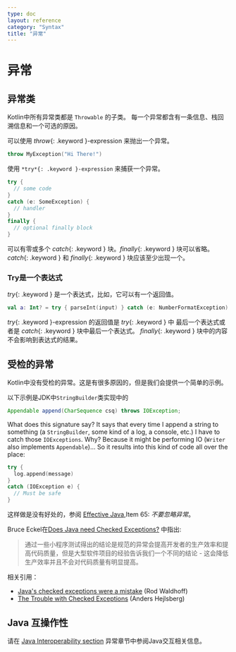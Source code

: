 ```yaml
---
type: doc
layout: reference
category: "Syntax"
title: "异常"
---
```


# 异常

## 异常类

Kotlin中所有异常类都是 `Throwable` 的子类。
每一个异常都含有一条信息、栈回溯信息和一个可选的原因。

可以使用 *throw*{: .keyword }-expression 来抛出一个异常。

``` kotlin
throw MyException("Hi There!")
```

使用 `*try*{: .keyword }-expression` 来捕获一个异常。

``` kotlin
try {
  // some code
}
catch (e: SomeException) {
  // handler
}
finally {
  // optional finally block
}
```

可以有零或多个 *catch*{: .keyword } 块。*finally*{: .keyword } 块可以省略。
*catch*{: .keyword } 和 *finally*{: .keyword } 块应该至少出现一个。

### Try是一个表达式

*try*{: .keyword } 是一个表达式，比如，它可以有一个返回值。

``` kotlin
val a: Int? = try { parseInt(input) } catch (e: NumberFormatException) { null }
```

*try*{: .keyword }-expression 的返回值是 *try*{: .keyword } 中
最后一个表达式或者是 *catch*{: .keyword } 块中最后一个表达式。
*finally*{: .keyword } 块中的内容不会影响到表达式的结果。

## 受检的异常

Kotlin中没有受检的异常。这是有很多原因的，但是我们会提供一个简单的示例。

以下示例是JDK中`StringBuilder`类实现中的

``` java
Appendable append(CharSequence csq) throws IOException;
```

What does this signature say? It says that every time I append a string to something (a `StringBuilder`, some kind of a log, a console, etc.)
I have to catch those `IOExceptions`. Why? Because it might be performing IO (`Writer` also implements `Appendable`)...
So it results into this kind of code all over the place:

``` kotlin
try {
  log.append(message)
}
catch (IOException e) {
  // Must be safe
}
```

这样做是没有好处的，参阅 [Effective Java](http://www.oracle.com/technetwork/java/effectivejava-136174.html),Item 65: *不要忽略异常*。

Bruce Eckel在[Does Java need Checked Exceptions?](http://www.mindview.net/Etc/Discussions/CheckedExceptions) 中指出:

> 通过一些小程序测试得出的结论是规范的异常会提高开发者的生产效率和提高代码质量，但是大型软件项目的经验告诉我们一个不同的结论 - 这会降低生产效率并且不会对代码质量有明显提高。

相关引用：

* [Java's checked exceptions were a mistake](http://radio-weblogs.com/0122027/stories/2003/04/01/JavasCheckedExceptionsWereAMistake.html) (Rod Waldhoff)
* [The Trouble with Checked Exceptions](http://www.artima.com/intv/handcuffs.html) (Anders Hejlsberg)

## Java 互操作性

请在 [Java Interoperability section](java-interop.html) 异常章节中参阅Java交互相关信息。

